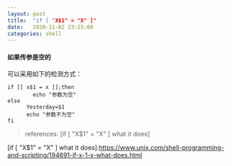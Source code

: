 ```yaml
---
layout: post
title:  "if [ "X$1" = "X" ]"
date:   2020-11-02 23:25:00
categories: shell
---
```


#### 如果传参是空的

可以采用如下的检测方式：
```
if [[ x$1 = x ]];then
        echo "参数为空"
else
      Yesterday=$1
      echo "参数不为空"
fi
```

>references:
>[if [ "X$1" = "X" ] what it does]

[if [ "X$1" = "X" ] what it does]:https://www.unix.com/shell-programming-and-scripting/194691-if-x-1-x-what-does.html
